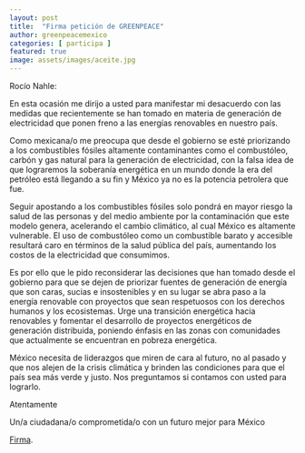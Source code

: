```yaml
---
layout: post
title:  "Firma petición de GREENPEACE"
author: greenpeacemexico
categories: [ participa ]
featured: true
image: assets/images/aceite.jpg
---
```


Rocío Nahle:

En esta ocasión me dirijo a usted para manifestar mi desacuerdo con las medidas que recientemente se han tomado en materia de generación de electricidad que ponen freno a las energías renovables en nuestro país.

Como mexicana/o me preocupa que desde el gobierno se esté priorizando a los combustibles fósiles altamente contaminantes como el combustóleo, carbón y gas natural para la generación de electricidad, con la falsa idea de que lograremos la soberanía energética en un mundo donde la era del petróleo está llegando a su fin y México ya no es la potencia petrolera que fue.

Seguir apostando a los combustibles fósiles solo pondrá en mayor riesgo la salud de las personas y del medio ambiente por la contaminación que este modelo genera, acelerando el cambio climático, al cual México es altamente vulnerable. El uso de combustóleo como un combustible barato y accesible resultará caro en términos de la salud pública del país, aumentando los costos de la electricidad que consumimos.

Es por ello que le pido reconsiderar las decisiones que han tomado desde el gobierno para que se dejen de priorizar fuentes de generación de energía que son caras, sucias e insostenibles y en su lugar se abra paso a la energía renovable con proyectos que sean respetuosos con los derechos humanos y los ecosistemas. Urge una transición energética hacia renovables y fomentar el desarrollo de proyectos energéticos de generación distribuida, poniendo énfasis en las zonas con comunidades que actualmente se encuentran en pobreza energética.

México necesita de liderazgos que miren de cara al futuro, no al pasado y que nos alejen de la crisis climática y brinden las condiciones para que el país sea más verde y justo. Nos preguntamos si contamos con usted para lograrlo.

Atentamente

Un/a ciudadana/o comprometida/o con un futuro mejor para México

[Firma][jekyll-docs].

[jekyll-docs]: https://actua.greenpeace.org.mx/no-al-bloqueo-de-energias-renovables-en-mexico?utm_content=TWFirmaCiberaccionRocio200521R:ESU&utm_medium=social&utm_source=twitter&utm_campaign=No%20al%20bloqueo%20de%20energias%20renovables%20en%20Mexico%20SENER&hs_resource__c=ESU&hs_subchannel__c=social&hs_partner__c=twitter&hs_tool=Link&hs_origen__c=TWFirmaCiberaccionRocio200521R:ESU